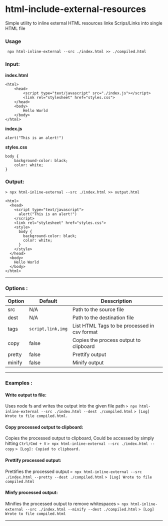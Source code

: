 # html-include-external-resources
Simple utility to inline external HTML resources linke Scrips/Links into single HTML file

### Usage
``` npx html-inline-external --src ./index.html >> ./compiled.html```


### Input:
**index.html**
```
<html>
    <head>
        <script type="text/javascript" src="./index.js"></script>
        <link rel="stylesheet" href="styles.css">
    </head>
    <body>
        Hello World
    </body>
</html>

```

**index.js**
```
alert("This is an alert!")
```

**styles.css**
```
body {
    background-color: black;
    color: white;
}
```

### Output:
```> npx html-inline-external --src ./index.html >> output.html ```
```
<html>
  <head>
    <script type="text/javascript">
      alert("This is an alert!")
    </script>
    <link rel="stylesheet" href="styles.css">
    <style>
      body {
        background-color: black;
        color: white;
      }
    </style>
  </head>
  <body>
    Hello World
  </body>
</html>
```
---

### Options : 
| Option | Default | Desscription |
| --- | --- | --- |
| src | N/A | Path to the source file |
| dest | N/A | Path to the destination file |
| tags | `script,link,img` | List HTML Tags to be processed in csv format |
| copy | false | Copies the process output to clipboard |
| pretty | false | Prettify output |
| minify | false | Minify output |

---

### Examples : 
#### Write output to file:
Uses node fs and writes the output into the given file path
```> npx html-inline-external --src ./index.html --dest ./compiled.html```
```> [Log] Wrote to file compiled.html.```

#### Copy processed output to clipboard:
Copies the processed output to clipboard, Could be accessed by simply hitting `Ctrl/Cmd + V`
```> npx html-inline-external --src ./index.html --copy```
```> [Log]: Copied to clipboard.```

#### Prettify processed output:
Prettifies the processed output
```> npx html-inline-external --src ./index.html --pretty --dest ./compiled.html```
```> [Log] Wrote to file compiled.html```

#### Minfy processed output:
Minifies the processed output to remove whitespaces
```> npx html-inline-external --src ./index.html --minify --dest ./compiled.html```
```> [Log] Wrote to file compiled.html```

---
